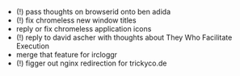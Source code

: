 * (!) pass thoughts on browserid onto ben adida
* (!) fix chromeless new window titles
* reply or fix chromeless application icons
* (!) reply to david ascher with thoughts about They Who Facilitate Execution
* merge that feature for ircloggr
* (!) figger out nginx redirection for trickyco.de
